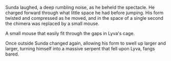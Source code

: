 Sunda laughed, a deep rumbling noise, as he beheld the spectacle. He charged forward through what little space he had before jumping. His form twisted and compressed as he moved, and in the space of a single second the chimera was replaced by a small mouse.

A small mouse that easily fit through the gaps in Lyva's cage.

Once outside Sunda changed again, allowing his form to swell up larger and larger, turning himself into a massive serpent that fell upon Lyva, fangs bared.
